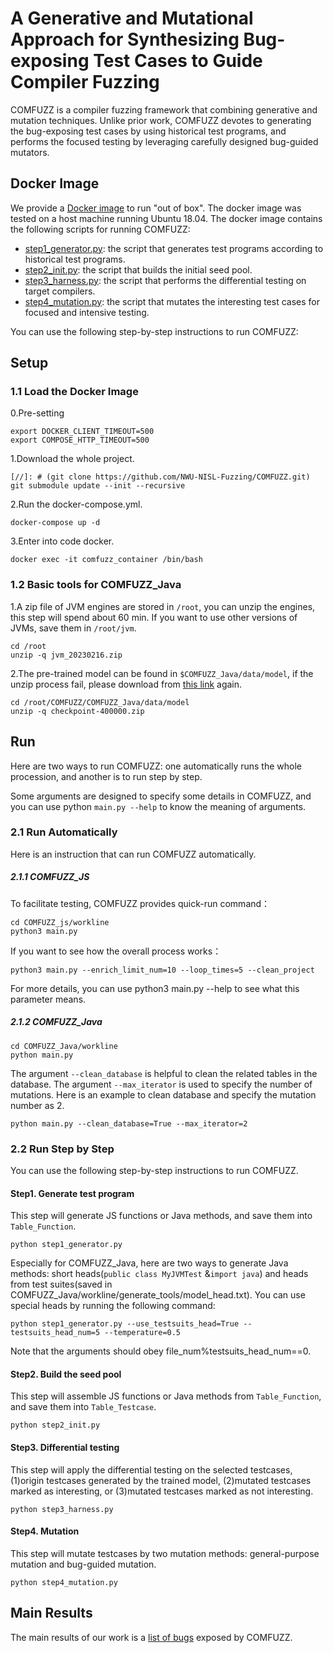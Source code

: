 # A Generative and Mutational Approach for Synthesizing Bug-exposing Test Cases to Guide Compiler Fuzzing

COMFUZZ is a compiler fuzzing framework that combining generative and mutation techniques. Unlike prior work, COMFUZZ devotes to generating the bug-exposing test cases by using historical test programs, and performs the focused testing by leveraging carefully designed bug-guided mutators.


## Docker Image

We provide a [Docker image](https://zenodo.org/record/7602317) to run "out of box". The docker image was tested on a host machine running Ubuntu 18.04.
The docker image contains the following scripts for running COMFUZZ:

* [step1_generator.py](): the script that generates test programs according to historical test programs.
* [step2_init.py](): the script that builds the initial seed pool.
* [step3_harness.py](): the script that performs the differential testing on target compilers.
* [step4_mutation.py](): the script that mutates the interesting test cases for focused and intensive testing.

You can use the following step-by-step instructions to run COMFUZZ:

## Setup
### 1.1 Load the Docker Image
0.Pre-setting

```
export DOCKER_CLIENT_TIMEOUT=500
export COMPOSE_HTTP_TIMEOUT=500
```

1.Download the whole project.

```
[//]: # (git clone https://github.com/NWU-NISL-Fuzzing/COMFUZZ.git)
git submodule update --init --recursive
```

2.Run the docker-compose.yml.

```
docker-compose up -d
```

3.Enter into code docker.

```
docker exec -it comfuzz_container /bin/bash
```

### 1.2 Basic tools for COMFUZZ_Java

1.A zip file of JVM engines are stored in `/root`, you can unzip the engines, this step will spend about 60 min. If you want to use other versions of JVMs, save them in `/root/jvm`.

```
cd /root
unzip -q jvm_20230216.zip
```

2.The pre-trained model can be found in `$COMFUZZ_Java/data/model`, if the unzip process fail, please download from [this link](https://zenodo.org/record/7602317) again.

```
cd /root/COMFUZZ/COMFUZZ_Java/data/model
unzip -q checkpoint-400000.zip
```
## Run

Here are two ways to run COMFUZZ: one automatically runs the whole procession, and another is to run step by step.

Some arguments are designed to specify some details in COMFUZZ, and you can use python `main.py --help` to know the meaning of arguments.

### 2.1 Run Automatically

Here is an instruction that can run COMFUZZ  automatically.

##### 2.1.1 COMFUZZ_JS

To facilitate testing, COMFUZZ provides quick-run command：

```
cd COMFUZZ_js/workline
python3 main.py
```

If you want to see how the overall process works：

```
python3 main.py --enrich_limit_num=10 --loop_times=5 --clean_project
```

For more details, you can use python3 main.py --help to see what this parameter means.

##### 2.1.2 COMFUZZ_Java

```
cd COMFUZZ_Java/workline
python main.py
```

 The argument `--clean_database` is helpful to clean the related tables in the database. The argument `--max_iterator` is used to specify the number of mutations. Here is an example to clean database and specify the mutation number as 2.

```
python main.py --clean_database=True --max_iterator=2
```

### 2.2 Run Step by Step

You can use the following step-by-step instructions to run COMFUZZ.

#### Step1. Generate test program

This step will generate JS functions or Java methods, and save them into `Table_Function`.

```
python step1_generator.py
```

Especially for COMFUZZ_Java, here are two ways to generate Java methods: short heads(`public class MyJVMTest` &`import java`) and heads from test suites(saved in  COMFUZZ_Java/workline/generate_tools/model_head.txt).
You can use special heads by running the following command:

```
python step1_generator.py --use_testsuits_head=True --testsuits_head_num=5 --temperature=0.5
```

Note that the arguments should obey file_num%testsuits_head_num==0.

#### Step2. Build the seed pool

This step will assemble JS functions or Java methods from `Table_Function`, and save them into `Table_Testcase`.

```
python step2_init.py
```

#### Step3. Differential testing

This step will apply the differential testing on the selected testcases, (1)origin testcases generated by the trained model, (2)mutated testcases marked as interesting, or (3)mutated testcases marked as not interesting.

```
python step3_harness.py
```

#### Step4. Mutation

This step will mutate testcases by two mutation methods: general-purpose mutation and bug-guided mutation.

```
python step4_mutation.py
```

## Main Results
The main results of our work is a [list of bugs](https://github.com/NWU-NISL-Fuzzing/COMFUZZ/blob/main/docs/Bug-List.md) exposed by COMFUZZ.
